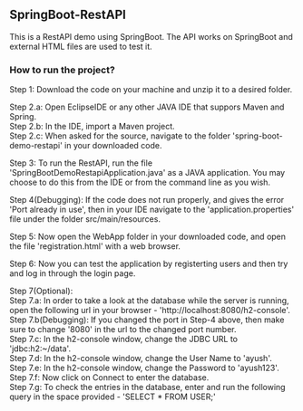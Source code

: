 ## SpringBoot-RestAPI
This is a RestAPI demo using SpringBoot. The API works on SpringBoot and external HTML files are used to test it.

### How to run the project?
Step 1: Download the code on your machine and unzip it to a desired folder.

Step 2.a: Open EclipseIDE or any other JAVA IDE that suppors Maven and Spring. <br>
Step 2.b: In the IDE, import a Maven project. <br>
Step 2.c: When asked for the source, navigate to the folder 'spring-boot-demo-restapi' in your downloaded code.

Step 3: To run the RestAPI, run the file 'SpringBootDemoRestapiApplication.java' as a JAVA application. You may choose to do this from the IDE or from the command line as you wish.

Step 4(Debugging): If the code does not run properly, and gives the error 'Port already in use', then in your IDE navigate to the 'application.properties' file under the folder src/main/resources.

Step 5: Now open the WebApp folder in your downloaded code, and open the file 'registration.html' with a web browser.

Step 6: Now you can test the application by registerting users and then try and log in through the login page.

Step 7(Optional):<br>
Step 7.a: In order to take a look at the database while the server is running, open the following url in your browser - 'http://localhost:8080/h2-console'.<br>
Step 7.b(Debugging): If you changed the port in Step-4 above, then make sure to change '8080' in the url to the changed port number.<br>
Step 7.c: In the h2-console window, change the JDBC URL to 'jdbc:h2:~/data'.<br>
Step 7.d: In the h2-console window, change the User Name to 'ayush'.<br>
Step 7.e: In the h2-console window, change the Password to 'ayush123'.<br>
Step 7.f: Now click on Connect to enter the database.<br>
Step 7.g: To check the entries in the database, enter and run the following query in the space provided - 'SELECT * FROM USER;'

